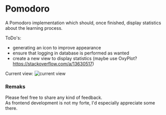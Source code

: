 # Pomodoro
A Pomodoro implementation which should, once finished, display statistics about the learning process.

ToDo's:
 - generating an icon to improve appearance
 - ensure that logging in database is performed as wanted
 - create a new view to display statistics (maybe use OxyPlot? https://stackoverflow.com/a/13630517)

Current view:
![current view](resources/current_view.png)

### Remaks
Please feel free to share any kind of feedback.  
As frontend development is not my forte, I'd especially appreciate some there.